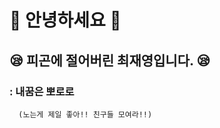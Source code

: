 # 👋 안녕하세요 👋

## :sleepy: 피곤에 절어버린 최재영입니다. :sleepy:

### : 내꿈은 뽀로로 
      
      
      (노는게 제일 좋아!! 친구들 모여라!!)
